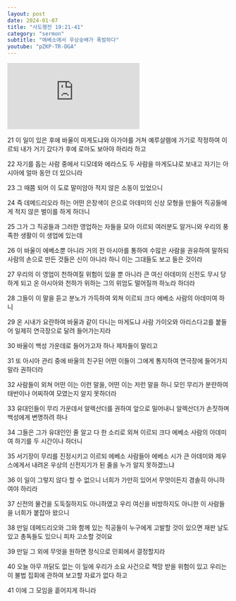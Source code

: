 ```yaml
---
layout: post
date: 2024-01-07
title: "사도행전 19:21-41"
category: "sermon"
subtitle: "에베소에서 우상숭배가 폭발하다"
youtube: "pZKP-TR-DGA"
---
```


<div class="youtube margin-large">
    <iframe src="https://www.youtube.com/embed/pZKP-TR-DGA" title="YouTube video player" frameborder="0" allow="accelerometer; autoplay; clipboard-write; encrypted-media; gyroscope; picture-in-picture; web-share" allowfullscreen></iframe>
</div>

21 이 일이 있은 후에 바울이 마게도냐와 아가야를 거쳐 예루살렘에 가기로 작정하여 이르되 내가 거기 갔다가 후에 로마도 보아야 하리라 하고

22 자기를 돕는 사람 중에서 디모데와 에라스도 두 사람을 마게도냐로 보내고 자기는 아시아에 얼마 동안 더 있으니라

23 그 때쯤 되어 이 도로 말미암아 적지 않은 소동이 있었으니

24 즉 데메드리오라 하는 어떤 은장색이 은으로 아데미의 신상 모형을 만들어 직공들에게 적지 않은 벌이를 하게 하더니

25 그가 그 직공들과 그러한 영업하는 자들을 모아 이르되 여러분도 알거니와 우리의 풍족한 생활이 이 생업에 있는데

26 이 바울이 에베소뿐 아니라 거의 전 아시아를 통하여 수많은 사람을 권유하여 말하되 사람의 손으로 만든 것들은 신이 아니라 하니 이는 그대들도 보고 들은 것이라

27 우리의 이 영업이 천하여질 위험이 있을 뿐 아니라 큰 여신 아데미의 신전도 무시 당하게 되고 온 아시아와 천하가 위하는 그의 위엄도 떨어질까 하노라 하더라

28 그들이 이 말을 듣고 분노가 가득하여 외쳐 이르되 크다 에베소 사람의 아데미여 하니

29 온 시내가 요란하여 바울과 같이 다니는 마게도냐 사람 가이오와 아리스다고를 붙들어 일제히 연극장으로 달려 들어가는지라

30 바울이 백성 가운데로 들어가고자 하나 제자들이 말리고

31 또 아시아 관리 중에 바울의 친구된 어떤 이들이 그에게 통지하여 연극장에 들어가지 말라 권하더라

32 사람들이 외쳐 어떤 이는 이런 말을, 어떤 이는 저런 말을 하니 모인 무리가 분란하여 태반이나 어찌하여 모였는지 알지 못하더라

33 유대인들이 무리 가운데서 알렉산더를 권하여 앞으로 밀어내니 알렉산더가 손짓하며 백성에게 변명하려 하나

34 그들은 그가 유대인인 줄 알고 다 한 소리로 외쳐 이르되 크다 에베소 사람의 아데미여 하기를 두 시간이나 하더니

35 서기장이 무리를 진정시키고 이르되 에베소 사람들아 에베소 시가 큰 아데미와 제우스에게서 내려온 우상의 신전지기가 된 줄을 누가 알지 못하겠느냐

36 이 일이 그렇지 않다 할 수 없으니 너희가 가만히 있어서 무엇이든지 경솔히 아니하여야 하리라

37 신전의 물건을 도둑질하지도 아니하였고 우리 여신을 비방하지도 아니한 이 사람들을 너희가 붙잡아 왔으니

38 만일 데메드리오와 그와 함께 있는 직공들이 누구에게 고발할 것이 있으면 재판 날도 있고 총독들도 있으니 피차 고소할 것이요

39 만일 그 외에 무엇을 원하면 정식으로 민회에서 결정할지라

40 오늘 아무 까닭도 없는 이 일에 우리가 소요 사건으로 책망 받을 위험이 있고 우리는 이 불법 집회에 관하여 보고할 자료가 없다 하고

41 이에 그 모임을 흩어지게 하니라

